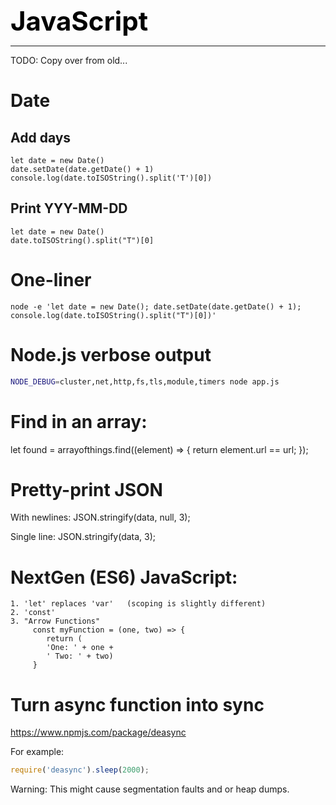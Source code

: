 **<span style="font-size:3em;color:black">JavaScript</span>**
***

TODO: Copy over from old...

# Date

## Add days
```
let date = new Date()
date.setDate(date.getDate() + 1)
console.log(date.toISOString().split('T')[0])
```

## Print YYY-MM-DD
```
let date = new Date()
date.toISOString().split("T")[0]
```

# One-liner
```
node -e 'let date = new Date(); date.setDate(date.getDate() + 1); console.log(date.toISOString().split("T")[0])'
```

# Node.js verbose output
```bash
NODE_DEBUG=cluster,net,http,fs,tls,module,timers node app.js
```

# Find in an array:

   let found = arrayofthings.find((element) => {
      return element.url == url;
   });

# Pretty-print JSON

   With newlines: JSON.stringify(data, null, 3); 
   
   Single line: JSON.stringify(data, 3);

   
# NextGen (ES6) JavaScript: 

    1. 'let' replaces 'var'   (scoping is slightly different)
    2. 'const' 
    3. "Arrow Functions"
         const myFunction = (one, two) => {
            return (
            'One: ' + one +
            ' Two: ' + two)
         }
         
# Turn async function into sync

https://www.npmjs.com/package/deasync

For example:
```javascript
require('deasync').sleep(2000);
```
Warning: This might cause segmentation faults and or heap dumps.